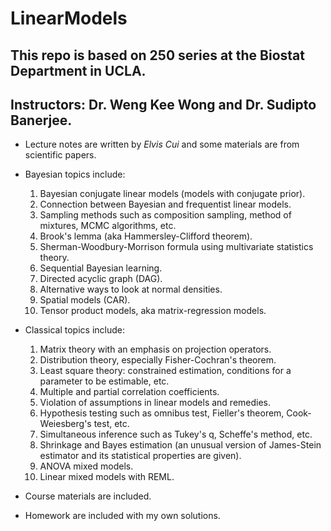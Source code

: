 # LinearModels

## This repo is based on 250 series at the Biostat Department in UCLA. 
## Instructors: Dr. Weng Kee Wong and Dr. Sudipto Banerjee.

- Lecture notes are written by *Elvis Cui* and some materials are from scientific papers.

- Bayesian topics include:
  1. Bayesian conjugate linear models (models with conjugate prior).
  2. Connection between Bayesian and frequentist linear models.
  3. Sampling methods such as composition sampling, method of mixtures, MCMC algorithms, etc.
  4. Brook's lemma (aka Hammersley-Clifford theorem).
  5. Sherman-Woodbury-Morrison formula using multivariate statistics theory.
  6. Sequential Bayesian learning.
  7. Directed acyclic graph (DAG).
  8. Alternative ways to look at normal densities.
  9. Spatial models (CAR).
  10. Tensor product models, aka matrix-regression models.

- Classical topics include: 
  1. Matrix theory with an emphasis on projection operators.
  2. Distribution theory, especially Fisher-Cochran's theorem.
  3. Least square theory: constrained estimation, conditions for a parameter to be estimable, etc.
  4. Multiple and partial correlation coefficients.
  5. Violation of assumptions in linear models and remedies.
  6. Hypothesis testing such as omnibus test, Fieller's theorem, Cook-Weiesberg's test, etc.
  7. Simultaneous inference such as Tukey's q, Scheffe's method, etc.
  8. Shrinkage and Bayes estimation (an unusual version of James-Stein estimator and its statistical properties are given).
  9. ANOVA mixed models.
  10. Linear mixed models with REML.
  
- Course materials are included.

- Homework are included with my own solutions.

